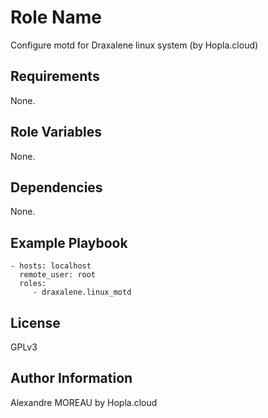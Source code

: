 Role Name
=========

Configure motd for Draxalene linux system (by Hopla.cloud)

Requirements
------------

None.

Role Variables
--------------

None.

Dependencies
------------

None.

Example Playbook
----------------

    - hosts: localhost
      remote_user: root
      roles:
         - draxalene.linux_motd

License
-------

GPLv3

Author Information
------------------

Alexandre MOREAU by Hopla.cloud
